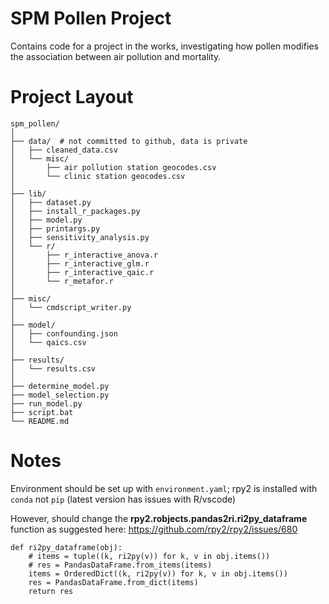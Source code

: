 # SPM Pollen Project
  
Contains code for a project in the works, investigating how pollen modifies the association between air pollution and mortality.

# Project Layout
  
    spm_pollen/  
    │  
    ├── data/  # not committed to github, data is private  
    │   ├── cleaned_data.csv  
    │   └── misc/  
    │       ├── air pollution station geocodes.csv   
    │       └── clinic station geocodes.csv  
    │  
    ├── lib/  
    │   ├── dataset.py  
    │   ├── install_r_packages.py  
    │   ├── model.py  
    │   ├── printargs.py  
    │   ├── sensitivity_analysis.py  
    │   └── r/  
    │       ├── r_interactive_anova.r   
    │       ├── r_interactive_glm.r   
    │       ├── r_interactive_qaic.r   
    │       └── r_metafor.r  
    │  
    ├── misc/  
    │   └── cmdscript_writer.py 
    │  
    ├── model/
    │   ├── confounding.json
    │   └── qaics.csv 
    │  
    ├── results/  
    │   └── results.csv  
    │  
    ├── determine_model.py  
    ├── model_selection.py  
    ├── run_model.py  
    ├── script.bat    
    └── README.md  
  
# Notes  
  
Environment should be set up with `environment.yaml`; rpy2 is installed with `conda` not `pip` (latest version has issues with R/vscode)

However, should change the **rpy2.robjects.pandas2ri.ri2py_dataframe** function as suggested here: https://github.com/rpy2/rpy2/issues/680  
  
    def ri2py_dataframe(obj):  
        # items = tuple((k, ri2py(v)) for k, v in obj.items())  
        # res = PandasDataFrame.from_items(items)  
        items = OrderedDict((k, ri2py(v)) for k, v in obj.items())  
        res = PandasDataFrame.from_dict(items)  
        return res  
  

